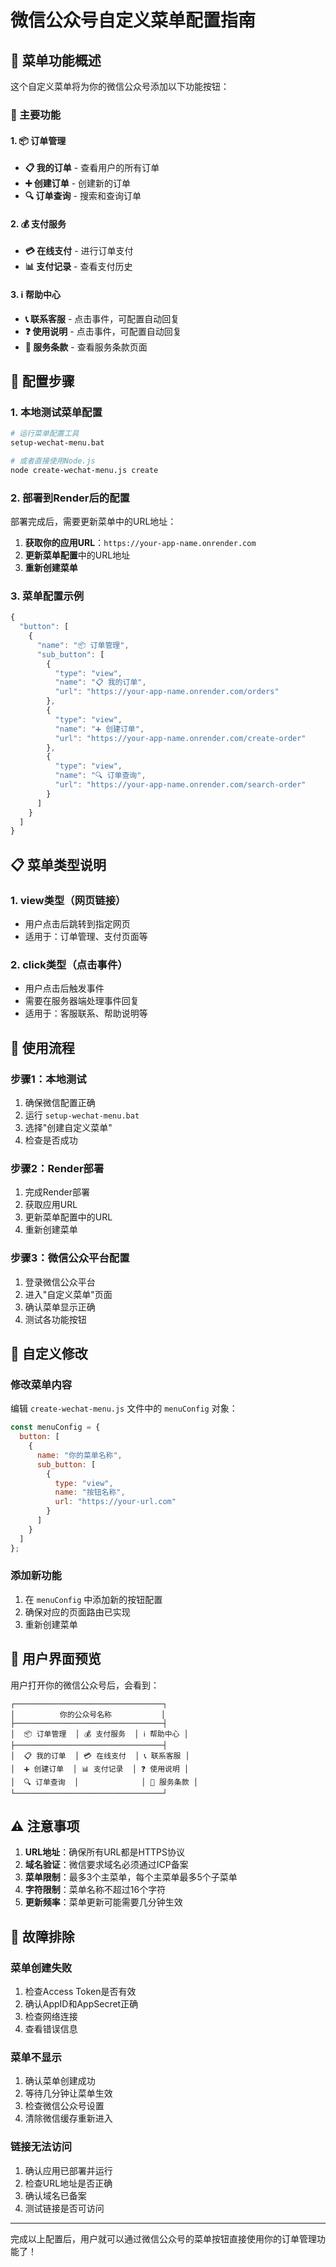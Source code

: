 # 微信公众号自定义菜单配置指南

## 📱 菜单功能概述

这个自定义菜单将为你的微信公众号添加以下功能按钮：

### 🎯 主要功能

#### 1. 📦 订单管理
- **📋 我的订单** - 查看用户的所有订单
- **➕ 创建订单** - 创建新的订单
- **🔍 订单查询** - 搜索和查询订单

#### 2. 💰 支付服务
- **💳 在线支付** - 进行订单支付
- **📊 支付记录** - 查看支付历史

#### 3. ℹ️ 帮助中心
- **📞 联系客服** - 点击事件，可配置自动回复
- **❓ 使用说明** - 点击事件，可配置自动回复
- **📖 服务条款** - 查看服务条款页面

## 🔧 配置步骤

### 1. 本地测试菜单配置

```bash
# 运行菜单配置工具
setup-wechat-menu.bat

# 或者直接使用Node.js
node create-wechat-menu.js create
```

### 2. 部署到Render后的配置

部署完成后，需要更新菜单中的URL地址：

1. **获取你的应用URL**：`https://your-app-name.onrender.com`
2. **更新菜单配置**中的URL地址
3. **重新创建菜单**

### 3. 菜单配置示例

```javascript
{
  "button": [
    {
      "name": "📦 订单管理",
      "sub_button": [
        {
          "type": "view",
          "name": "📋 我的订单",
          "url": "https://your-app-name.onrender.com/orders"
        },
        {
          "type": "view",
          "name": "➕ 创建订单",
          "url": "https://your-app-name.onrender.com/create-order"
        },
        {
          "type": "view",
          "name": "🔍 订单查询",
          "url": "https://your-app-name.onrender.com/search-order"
        }
      ]
    }
  ]
}
```

## 📋 菜单类型说明

### 1. view类型（网页链接）
- 用户点击后跳转到指定网页
- 适用于：订单管理、支付页面等

### 2. click类型（点击事件）
- 用户点击后触发事件
- 需要在服务器端处理事件回复
- 适用于：客服联系、帮助说明等

## 🚀 使用流程

### 步骤1：本地测试
1. 确保微信配置正确
2. 运行 `setup-wechat-menu.bat`
3. 选择"创建自定义菜单"
4. 检查是否成功

### 步骤2：Render部署
1. 完成Render部署
2. 获取应用URL
3. 更新菜单配置中的URL
4. 重新创建菜单

### 步骤3：微信公众平台配置
1. 登录微信公众平台
2. 进入"自定义菜单"页面
3. 确认菜单显示正确
4. 测试各功能按钮

## 🔧 自定义修改

### 修改菜单内容
编辑 `create-wechat-menu.js` 文件中的 `menuConfig` 对象：

```javascript
const menuConfig = {
  button: [
    {
      name: "你的菜单名称",
      sub_button: [
        {
          type: "view",
          name: "按钮名称",
          url: "https://your-url.com"
        }
      ]
    }
  ]
};
```

### 添加新功能
1. 在 `menuConfig` 中添加新的按钮配置
2. 确保对应的页面路由已实现
3. 重新创建菜单

## 📱 用户界面预览

用户打开你的微信公众号后，会看到：

```
┌─────────────────────────────────┐
│          你的公众号名称           │
├─────────────────────────────────┤
│  📦 订单管理  │ 💰 支付服务  │ ℹ️ 帮助中心 │
├─────────────────────────────────┤
│  📋 我的订单  │ 💳 在线支付  │ 📞 联系客服 │
│  ➕ 创建订单  │ 📊 支付记录  │ ❓ 使用说明 │
│  🔍 订单查询  │              │ 📖 服务条款 │
└─────────────────────────────────┘
```

## ⚠️ 注意事项

1. **URL地址**：确保所有URL都是HTTPS协议
2. **域名验证**：微信要求域名必须通过ICP备案
3. **菜单限制**：最多3个主菜单，每个主菜单最多5个子菜单
4. **字符限制**：菜单名称不超过16个字符
5. **更新频率**：菜单更新可能需要几分钟生效

## 🔧 故障排除

### 菜单创建失败
1. 检查Access Token是否有效
2. 确认AppID和AppSecret正确
3. 检查网络连接
4. 查看错误信息

### 菜单不显示
1. 确认菜单创建成功
2. 等待几分钟让菜单生效
3. 检查微信公众号设置
4. 清除微信缓存重新进入

### 链接无法访问
1. 确认应用已部署并运行
2. 检查URL地址是否正确
3. 确认域名已备案
4. 测试链接是否可访问

---

完成以上配置后，用户就可以通过微信公众号的菜单按钮直接使用你的订单管理功能了！ 